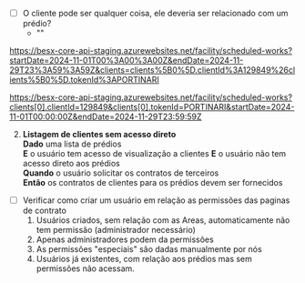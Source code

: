- [ ] O cliente pode ser qualquer coisa, ele deveria ser relacionado com um prédio? 
	- ""


https://besx-core-api-staging.azurewebsites.net/facility/scheduled-works?startDate=2024-11-01T00%3A00%3A00Z&endDate=2024-11-29T23%3A59%3A59Z&clients=clients%5B0%5D.clientId%3A129849%26clients%5B0%5D.tokenId%3APORTINARI


https://besx-core-api-staging.azurewebsites.net/facility/scheduled-works?clients[0].clientId=129849&clients[0].tokenId=PORTINARI&startDate=2024-11-01T00:00:00Z&endDate=2024-11-29T23:59:59Z




2. **Listagem de clientes sem acesso direto**  
**Dado** uma lista de prédios  
**E** o usuário tem acesso de visualização a clientes
**E** o usuário não tem acesso direto aos prédios  
**Quando** o usuário solicitar os contratos de terceiros  
**Então** os contratos de clientes para os prédios devem ser fornecidos



- [ ] Verificar como criar um usuário em relação as permissões das paginas de contrato
	1. Usuários criados, sem relação com as Areas, automaticamente não tem permissão (administrador necessário) 
	2. Apenas administradores podem da permissões
	3. As permissões "especiais" são dadas manualmente por nós 
	4. Usuários já existentes, com relação aos prédios mas sem permissões não acessam. 
